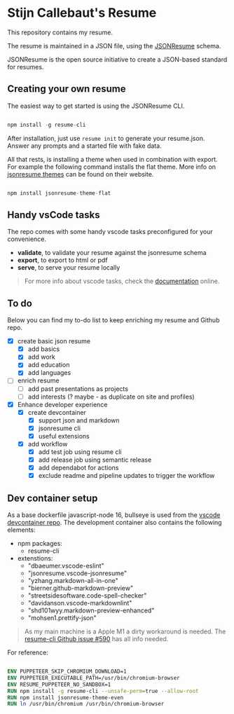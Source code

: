 # Stijn Callebaut's Resume

This repository contains my resume.

The resume is maintained in a JSON file, using the [JSONResume](https://jsonresume.org/) schema.

JSONResume is the open source initiative to create a JSON-based standard for resumes.

## Creating your own resume

The easiest way to get started is using the JSONResume CLI.

 ``` javascript

 npm install -g resume-cli 
 
 ```

After installation, just use `resume init` to generate your resume.json.
Answer any prompts and a started file with fake data.

All that rests, is installing a theme when used in combination with export. For example the following command installs the flat theme.
More info on [jsonresume themes](https://jsonresume.org/themes/) can be found on their website.

``` javascript

npm install jsonresume-theme-flat

```

## Handy vsCode tasks

The repo comes with some handy vscode tasks preconfigured for your convenience.

- __validate__, to validate your resume against the jsonresume schema
- __export__, to export to html or pdf
- __serve__, to serve your resume locally

> For more info about vscode tasks, check the [documentation](https://code.visualstudio.com/docs/editor/tasks) online.

## To do

 Below you can find my to-do list to keep enriching my resume and Github repo.

- [x] create basic json resume
  - [x] add basics
  - [x] add work
  - [x] add education
  - [x] add languages
- [ ] enrich resume
  - [ ] add past presentations as projects
  - [ ] add interests (? maybe - as duplicate on site and profiles)
- [x] Enhance developer experience
  - [x] create devcontainer
    - [x] support json and markdown
    - [x] jsonresume cli
    - [x] useful extensions
  - [x] add workflow
    - [x] add test job using resume cli
    - [x] add release job using semantic release
    - [x] add dependabot for actions
    - [x] exclude readme and pipeline updates to trigger the workflow

## Dev container setup

As a base dockerfile javascript-node 16, bullseye is used from the [vscode devcontainer repo](https://github.com/microsoft/vscode-dev-containers/tree/main/containers/javascript-node).
The development container also contains the following elements:

- npm packages:
  - resume-cli
- extenstions:
  - "dbaeumer.vscode-eslint"
  - "jsonresume.vscode-jsonresume"
  - "yzhang.markdown-all-in-one"
  - "bierner.github-markdown-preview"
  - "streetsidesoftware.code-spell-checker"
  - "davidanson.vscode-markdownlint"
  - "shd101wyy.markdown-preview-enhanced"
  - "mohsen1.prettify-json"

> As my main machine is a Apple M1 a dirty workaround is needed. The [resume-cli Github issue #590](https://github.com/jsonresume/resume-cli/issues/590) has all info needed.

For reference:

``` dockerfile

ENV PUPPETEER_SKIP_CHROMIUM_DOWNLOAD=1
ENV PUPPETEER_EXECUTABLE_PATH=/usr/bin/chromium-browser
ENV RESUME_PUPPETEER_NO_SANDBOX=1
RUN npm install -g resume-cli --unsafe-perm=true --allow-root
RUN npm install jsonresume-theme-even
RUN ln /usr/bin/chromium /usr/bin/chromium-browser

```
